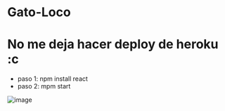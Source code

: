 # Gato-Loco

# No me deja hacer deploy de heroku :c

- paso 1: npm install react
- paso 2: mpm start

![image](https://user-images.githubusercontent.com/54914983/158514334-bb643757-a5e4-4dc6-a8cb-8332ac0c10f0.png)
